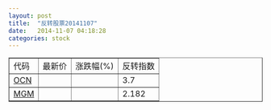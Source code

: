 ```yaml
---
layout: post
title:  "反转股票20141107"
date:   2014-11-07 04:18:28
categories: stock
---
```


<script type="text/javascript">
var stockList = []
stockList.push('gb_ocn');
stockList.push('gb_mgm');
</script>

<table border="1">
 <tr>
 <td>代码</td>
  <td>最新价</td>
  <td>涨跌幅(%)</td>
 <td>反转指数</td>
</tr>
  <tr id="ocn"><td><a href="http://stock.finance.sina.com.cn/usstock/quotes/OCN.html" target="_blank">OCN</a></td><td></td><td></td><td>3.7</td></tr>
  <tr id="mgm"><td><a href="http://stock.finance.sina.com.cn/usstock/quotes/MGM.html" target="_blank">MGM</a></td><td></td><td></td><td>2.182</td></tr>
</table>
